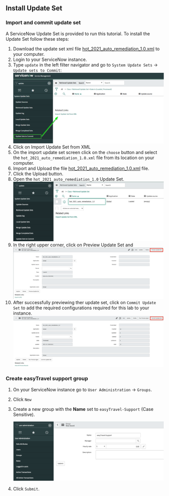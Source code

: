 ## Install Update Set

### Import and commit update set

A ServiceNow Update Set is provided to run this tutorial. To install the Update Set follow these steps:

1. Download the update set xml file [hot_2021_auto_remediation_1.0.xml] to your computer.
1. Login to your ServiceNow instance.
1. Type `update` in the left filter navigator and go to `System Update Sets` -> `Update sets to Commit`:
    ![us-overview](../../../assets/images/service-now-update-set-overview.png)
1. Click on Import Update Set from XML
1. On the import update set screen click on the `choose` button and select the `hot_2021_auto_remediation_1.0.xml` file from its location on your computer.
1. Import and Upload the file [hot_2021_auto_remediation_1.0.xml] file.
1. Click the Upload button.
1. Open the `hot_2021_auto_remediation_1.0` Update Set.
    ![servicenow-updateset-list](../../../assets/images/servicenow-updateset-list.png)
1. In the right upper corner, click on Preview Update Set and 
    ![servicenow-preview-updateset](../../../assets/images/servicenow-preview-updateset.png)
1. After successfully previewing ther update set, click on `Commit Update Set` to add the required configurations required for this lab to your instance.
    ![servicenow-commit-updateset](../../../assets/images/servicenow-commit-updateset.png)

### Create easyTravel support group

1. On your ServiceNow instance go to `User Administration` -> `Groups`.

1. Click `New`

1. Create a new group with the **Name** set to `easyTravel-Support` (Case Sensitive).

    ![servicenow-group](../../../assets/images/servicenow-group.png)

1. Click `Submit`.

[hot_2021_auto_remediation_1.0.xml]: ../../../assets/hot_2021_auto_remediation_1.0.xml
